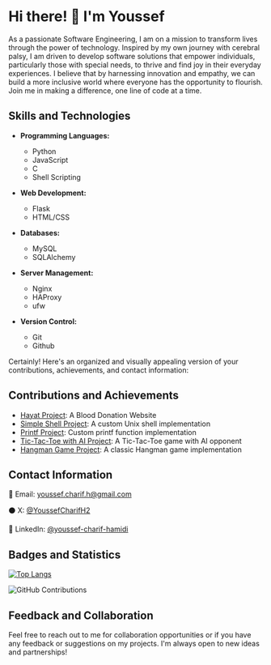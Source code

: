 # Hi there! 👋 I'm Youssef

As a passionate Software Engineering, I am on a mission to transform lives through the power of technology. Inspired by my own journey with cerebral palsy, I am driven to develop software solutions that empower individuals, particularly those with special needs, to thrive and find joy in their everyday experiences. I believe that by harnessing innovation and empathy, we can build a more inclusive world where everyone has the opportunity to flourish. Join me in making a difference, one line of code at a time.

## Skills and Technologies 

- **Programming Languages:** 
  - Python
  - JavaScript
  - C
  - Shell Scripting

- **Web Development:** 
  - Flask
  - HTML/CSS

- **Databases:** 
  - MySQL
  - SQLAlchemy

- **Server Management:** 
  - Nginx
  - HAProxy
  - ufw

- **Version Control:** 
  - Git
  - Github

Certainly! Here's an organized and visually appealing version of your contributions, achievements, and contact information:

## Contributions and Achievements 

- [Hayat Project](https://github.com/Chareeef/HAYAT): A Blood Donation Website
- [Simple Shell Project](https://github.com/Chareeef/simple_shell): A custom Unix shell implementation
- [Printf Project](https://github.com/Chareeef/printf): Custom printf function implementation
- [Tic-Tac-Toe with AI Project](https://github.com/Chareeef/tic-tac-toe_AI): A Tic-Tac-Toe game with AI opponent
- [Hangman Game Project](https://github.com/Chareeef/Hangman_Game): A classic Hangman game implementation

## Contact Information 

📧 Email: youssef.charif.h@gmail.com 

⚫ X: [@YoussefCharifH2](https://x.com/YoussefCharifH2) 

🔵 LinkedIn: [@youssef-charif-hamidi](https://www.linkedin.com/youssef-charif-hamidi)

## Badges and Statistics 

[![Top Langs](https://github-readme-stats.vercel.app/api/top-langs/?username=Chareeef&layout=compact)](https://github.com/Chareeef) 

![GitHub Contributions](https://github-readme-streak-stats.herokuapp.com/?user=Chareeef) 

## Feedback and Collaboration 

Feel free to reach out to me for collaboration opportunities or if you have any feedback or suggestions on my projects. I'm always open to new ideas and partnerships!
